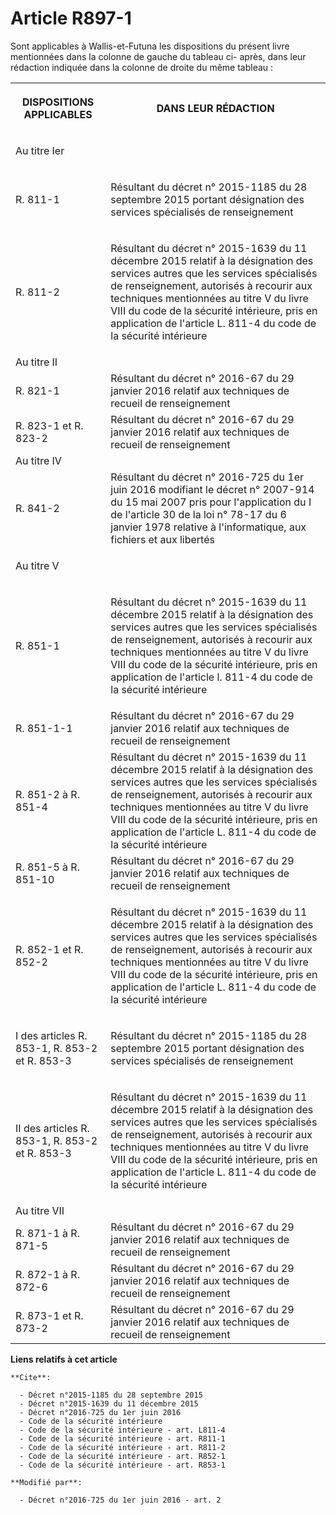 # Article R897-1

Sont applicables à Wallis-et-Futuna les dispositions du présent livre mentionnées dans la colonne de gauche du tableau ci-
après, dans leur rédaction indiquée dans la colonne de droite du même tableau : 

<table>
    <tbody>
      <tr>
        <th>

DISPOSITIONS APPLICABLES 

</th>
        <th>

DANS LEUR RÉDACTION 

</th>
      </tr>
      <tr>
        <td align="left">

Au titre Ier 

</td>
        <td align="left">
      </td></tr>
      <tr>
        <td align="left">

R. 811-1 

</td>
        <td>

Résultant du décret n° 2015-1185 du 28 septembre 2015 portant désignation des services spécialisés de renseignement 

</td>
      </tr>
      <tr>
        <td align="left">

R. 811-2 

</td>
        <td>

Résultant du décret n° 2015-1639 du 11 décembre 2015 relatif à la désignation des services autres que les services
spécialisés de renseignement, autorisés à recourir aux techniques mentionnées au titre V du livre VIII du code de la sécurité
intérieure, pris en application de l'article L. 811-4 du code de la sécurité intérieure 

</td>
      </tr>
      <tr>
        <td>Au titre II </td>
        <td>
      </td></tr>
      <tr>
        <td>R. 821-1 

</td>
        <td>Résultant du décret n° 2016-67 du 29 janvier 2016 relatif aux techniques de recueil de renseignement </td>
      </tr>
      <tr>
        <td>R. 823-1 et R. 823-2 </td>
        <td>Résultant du décret n° 2016-67 du 29 janvier 2016 relatif aux techniques de recueil de renseignement </td>
      </tr>
      <tr>
        <td>Au titre IV 

</td>
        <td>
      </td></tr>
      <tr>
        <td>R. 841-2 </td>
        <td>Résultant du décret n° 2016-725 du 1er juin 2016 modifiant le décret n° 2007-914 du 15 mai 2007 pris pour
l'application du I de l'article 30 de la loi n° 78-17 du 6 janvier 1978 relative à l'informatique, aux fichiers et aux
libertés </td>
      </tr>
      <tr>
        <td align="left">

Au titre V 

</td>
        <td align="left">
      </td></tr>
      <tr>
        <td align="left">

R. 851-1 

</td>
        <td>

Résultant du décret n° 2015-1639 du 11 décembre 2015 relatif à la désignation des services autres que les services
spécialisés de renseignement, autorisés à recourir aux techniques mentionnées au titre V du livre VIII du code de la sécurité
intérieure, pris en application de l'article l. 811-4 du code de la sécurité intérieure 

</td>
      </tr>
      <tr>
        <td>R. 851-1-1 </td>
        <td>Résultant du décret n° 2016-67 du 29 janvier 2016 relatif aux techniques de recueil de renseignement </td>
      </tr>
      <tr>
        <td>R. 851-2 à R. 851-4 

</td>
        <td>Résultant du décret n° 2015-1639 du 11 décembre 2015 relatif à la désignation des services autres que les
services spécialisés de renseignement, autorisés à recourir aux techniques mentionnées au titre V du livre VIII du code de la
sécurité intérieure, pris en application de l'article L. 811-4 du code de la sécurité intérieure 

</td>
      </tr>
      <tr>
        <td>R. 851-5 à R. 851-10 

</td>
        <td>Résultant du décret n° 2016-67 du 29 janvier 2016 relatif aux techniques de recueil de renseignement 

</td>
      </tr>
      <tr>
        <td align="left">

R. 852-1 et R. 852-2 

</td>
        <td>

Résultant du décret n° 2015-1639 du 11 décembre 2015 relatif à la désignation des services autres que les services
spécialisés de renseignement, autorisés à recourir aux techniques mentionnées au titre V du livre VIII du code de la sécurité
intérieure, pris en application de l'article L. 811-4 du code de la sécurité intérieure 

</td>
      </tr>
      <tr>
        <td align="left">

I des articles R. 853-1, R. 853-2 et R. 853-3 

</td>
        <td>

Résultant du décret n° 2015-1185 du 28 septembre 2015 portant désignation des services spécialisés de renseignement 

</td>
      </tr>
      <tr>
        <td align="left">

II des articles R. 853-1, R. 853-2 et R. 853-3 

</td>
        <td>

Résultant du décret n° 2015-1639 du 11 décembre 2015 relatif à la désignation des services autres que les services
spécialisés de renseignement, autorisés à recourir aux techniques mentionnées au titre V du livre VIII du code de la sécurité
intérieure, pris en application de l'article L. 811-4 du code de la sécurité intérieure 

</td>
      </tr>
      <tr>
        <td>Au titre VII </td>
        <td>
      </td></tr>
      <tr>
        <td>R. 871-1 à R. 871-5 </td>
        <td>Résultant du décret n° 2016-67 du 29 janvier 2016 relatif aux techniques de recueil de renseignement </td>
      </tr>
      <tr>
        <td>R. 872-1 à R. 872-6 </td>
        <td>Résultant du décret n° 2016-67 du 29 janvier 2016 relatif aux techniques de recueil de renseignement </td>
      </tr>
      <tr>
        <td>R. 873-1 et R. 873-2 </td>
        <td>Résultant du décret n° 2016-67 du 29 janvier 2016 relatif aux techniques de recueil de renseignement</td>
      </tr>
    </tbody>
  </table>

**Liens relatifs à cet article**

	**Cite**:

	  - Décret n°2015-1185 du 28 septembre 2015
	  - Décret n°2015-1639 du 11 décembre 2015
	  - Décret n°2016-725 du 1er juin 2016
	  - Code de la sécurité intérieure
	  - Code de la sécurité intérieure - art. L811-4
	  - Code de la sécurité intérieure - art. R811-1
	  - Code de la sécurité intérieure - art. R811-2
	  - Code de la sécurité intérieure - art. R852-1
	  - Code de la sécurité intérieure - art. R853-1

	**Modifié par**:

	  - Décret n°2016-725 du 1er juin 2016 - art. 2
